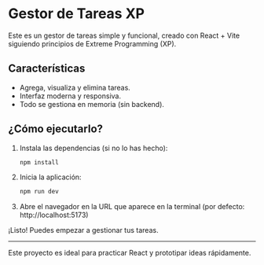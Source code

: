 # Gestor de Tareas XP

Este es un gestor de tareas simple y funcional, creado con React + Vite siguiendo principios de Extreme Programming (XP).

## Características

- Agrega, visualiza y elimina tareas.
- Interfaz moderna y responsiva.
- Todo se gestiona en memoria (sin backend).

## ¿Cómo ejecutarlo?

1. Instala las dependencias (si no lo has hecho):

   ```bash
   npm install
   ```

2. Inicia la aplicación:

   ```bash
   npm run dev
   ```

3. Abre el navegador en la URL que aparece en la terminal (por defecto: http://localhost:5173)

¡Listo! Puedes empezar a gestionar tus tareas.

---

Este proyecto es ideal para practicar React y prototipar ideas rápidamente.
